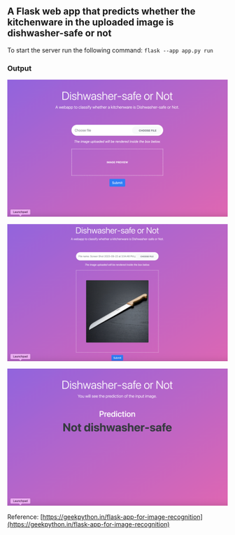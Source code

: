 ## A Flask web app that predicts whether the kitchenware in the uploaded image is dishwasher-safe or not

To start the server run the following command:
`flask --app app.py run`

### Output
![alt text](readme_images/frontend_1.png)

![alt text](readme_images/frontend_2.png)

![alt text](readme_images/frontend_3.png)

Reference: [https://geekpython.in/flask-app-for-image-recognition](https://geekpython.in/flask-app-for-image-recognition)
